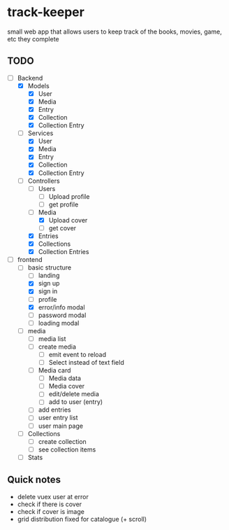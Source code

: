 # track-keeper
small web app that allows users to keep track of the books, movies, game, etc they complete

## TODO
- [ ] Backend
    - [x] Models
        - [x] User
        - [x] Media
        - [x] Entry
        - [x] Collection
        - [x] Collection Entry

    - [ ] Services
        - [x] User
        - [x] Media
        - [x] Entry
        - [x] Collection
        - [x] Collection Entry

    - [ ] Controllers
        - [ ] Users
            - [ ] Upload profile
            - [ ] get profile
        - [ ] Media
            - [x] Upload cover
            - [ ] get cover
        - [x] Entries
        - [x] Collections
        - [x] Collection Entries

- [ ] frontend
    - [ ] basic structure 
        - [ ] landing
        - [x] sign up
        - [x] sign in
        - [ ] profile
        - [x] error/info modal
        - [ ] password modal
        - [ ] loading modal

    - [ ] media
        - [ ] media list
        - [ ] create media
            - [ ] emit event to reload
            - [ ] Select instead of text field
        - [ ] Media card
            - [ ] Media data
            - [ ] Media cover
            - [ ] edit/delete media
            - [ ] add to user (entry)
        - [ ] add entries
        - [ ] user entry list
        - [ ] user main page
    
    - [ ] Collections
        - [ ] create collection
        - [ ] see collection items

    - [ ] Stats

## Quick notes
- delete vuex user at error
- check if there is cover
- check if cover is image
- grid distribution fixed for catalogue (+ scroll)
